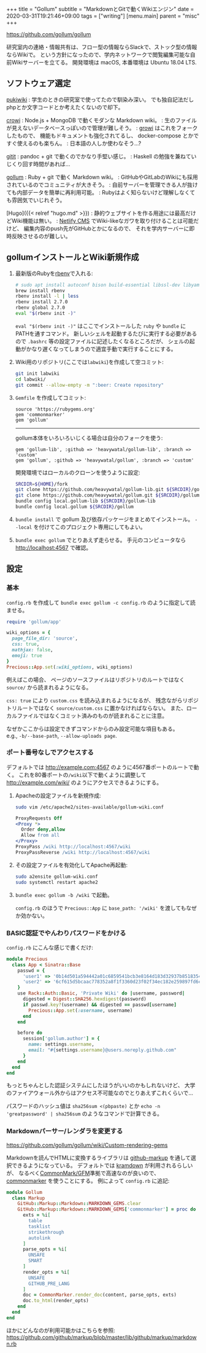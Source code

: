+++
title = "Gollum"
subtitle = "MarkdownとGitで動くWikiエンジン"
date = 2020-03-31T19:21:46+09:00
tags = ["writing"]
[menu.main]
  parent = "misc"
+++

https://github.com/gollum/gollum

研究室内の連絡・情報共有は、フロー型の情報ならSlackで、ストック型の情報ならWikiで。
という方針になったので、学内ネットワークで閲覧編集可能な自前Wikiサーバーを立てる。
開発環境は macOS, 本番環境は Ubuntu 18.04 LTS.

## ソフトウェア選定

[pukiwiki](https://pukiwiki.osdn.jp/)
:   学生のときの研究室で使ってたので馴染み深い。
    でも独自記法だしphpとか文字コードとか考えたくないので却下。

[crowi](https://github.com/crowi/crowi/)
:   Node.js + MongoDB で動くモダンな Markdown wiki。
:   生のファイルが見えないデータベースっぽいので管理が難しそう。
:   [growi](https://growi.org/) はこれをフォークしたもので、
    機能もドキュメントも強化されてるし、
    docker-compose とかですぐ使えるのも楽ちん。
:   日本語の人しか使わなそう...?

[gitit](https://github.com/jgm/gitit)
:   pandoc + git で動くのでかなり手堅い感じ。
:   Haskell の勉強を兼ねていじくり回す時間があれば...

[gollum](https://github.com/gollum/gollum)
:   Ruby + git で動く Markdown wiki。
:   GitHubやGitLabのWikiにも採用されているのでコミュニティが大きそう。
:   自前サーバーを管理できる人が抜けても内部データを簡単に再利用可能。
:   Rubyはよく知らないけど理解しなくても雰囲気でいじれそう。

[Hugo]({{< relref "hugo.md" >}})
:   静的ウェブサイトを作る用途には最高だけどWiki機能は無い。
:   [Netlify CMS](https://www.netlifycms.org/)
    でWiki-likeなガワを取り付けることは可能だけど、
    編集内容のpush先がGitHubとかになるので、
    それを学内サーバーに即時反映させるのが難しい。


## gollumインストールとWiki新規作成

1.  最新版のRubyを[rbenv](https://github.com/rbenv/ruby-build/wiki)で入れる:

    ```sh
    # sudo apt install autoconf bison build-essential libssl-dev libyaml-dev libreadline-dev zlib1g-dev libncurses5-dev libffi-dev libgdbm6 libgdbm-dev
    brew install rbenv
    rbenv install -l | less
    rbenv install 2.7.0
    rbenv global 2.7.0
    eval "$(rbenv init -)"
    ```

    `eval "$(rbenv init -)"`
    はここでインストールした `ruby` や `bundle` にPATHを通すコマンド。
    新しいシェルを起動するたびに実行する必要があるので
    `.bashrc` 等の設定ファイルに記述したくなるところだが、
    シェルの起動がかなり遅くなってしまうので適宜手動で実行することにする。

1.  Wiki用のリポジトリ(ここでは`labwiki`)を作成して空コミット:

    ```sh
    git init labwiki
    cd labwiki/
    git commit --allow-empty -m ":beer: Create repository"
    ```

1.  `Gemfile` を作成してコミット:

    ```gemfile
    source 'https://rubygems.org'
    gem 'commonmarker'
    gem 'gollum'
    ```

    ---

    gollum本体をいろいろいじくる場合は自分のフォークを使う:

    ```gemfile
    gem 'gollum-lib', :github => 'heavywatal/gollum-lib', :branch => 'custom'
    gem 'gollum', :github => 'heavywatal/gollum', :branch => 'custom'
    ```

    開発環境ではローカルのクローンを使うように設定:

    ```sh
    SRCDIR=${HOME}/fork
    git clone https://github.com/heavywatal/gollum-lib.git ${SRCDIR}/gollum-lib
    git clone https://github.com/heavywatal/gollum.git ${SRCDIR}/gollum -b custom
    bundle config local.gollum-lib ${SRCDIR}/gollum-lib
    bundle config local.gollum ${SRCDIR}/gollum
    ```

1.  `bundle install` で gollum 及び依存パッケージをまとめてインストール。
    `--local` を付けてこのプロジェクト専用にしてもよい。

1.  `bundle exec gollum` でとりあえず走らせる。
    手元のコンピュータなら <http://localhost:4567> で確認。


## 設定

### 基本

`config.rb` を作成して
`bundle exec gollum -c config.rb`
のように指定して読ませる。

```ruby
require 'gollum/app'

wiki_options = {
  page_file_dir: 'source',
  css: true,
  mathjax: false,
  emoji: true
}
Precious::App.set(:wiki_options, wiki_options)
```

例えばこの場合、
ページのソースファイルはリポジトリのルートではなく `source/` から読まれるようになる。

`css: true` により `custom.css` を読み込まれるようになるが、
残念ながらリポジトリルートではなく `source/custom.css` に置かなければならない。
また、ローカルファイルではなくコミット済みのものが読まれることに注意。

なぜかここからは設定できずコマンドからのみ設定可能な項目もある。<br>
e.g., `-b/--base-path`, `--allow-uploads page`.


### ポート番号なしでアクセスする

デフォルトでは <http://example.com:4567> のように4567番ポートのルートで動く。
これを80番ポートの`/wiki`以下で動くように調整して
http://example.com/wiki/ のようにアクセスできるようにする。

1.  Apacheの設定ファイルを新規作成:

    ```sh
    sudo vim /etc/apache2/sites-available/gollum-wiki.conf
    ```

    ```apache
    ProxyRequests Off
    <Proxy *>
      Order deny,allow
      Allow from all
    </Proxy>
    ProxyPass /wiki http://localhost:4567/wiki
    ProxyPassReverse /wiki http://localhost:4567/wiki
    ```

1.  その設定ファイルを有効化してApache再起動:

    ```sh
    sudo a2ensite gollum-wiki.conf
    sudo systemctl restart apache2
    ```

1.  `bundle exec gollum -b /wiki` で起動。

    `config.rb` のほうで `Precious::App` に
    `base_path: '/wiki'` を渡してもなぜか効かない。


### BASIC認証でやんわりパスワードをかける

`config.rb` にこんな感じで書くだけ:

```ruby
module Precious
  class App < Sinatra::Base
    passwd = {
      'user1' => '0b14d501a594442a01c6859541bcb3e8164d183d32937b851835442f69d5c94e',
      'user2' => '6cf615d5bcaac778352a8f1f3360d23f02f34ec182e259897fd6ce485d7870d4'
    }
    use Rack::Auth::Basic, 'Private Wiki' do |username, password|
      digested = Digest::SHA256.hexdigest(password)
      if passwd.key?(username) && digested == passwd[username]
        Precious::App.set(:username, username)
      end
    end

    before do
      session['gollum.author'] = {
        name: settings.username,
        email: "#{settings.username}@users.noreply.github.com"
      }
    end
  end
end
```

もっとちゃんとした認証システムにしたほうがいいのかもしれないけど、
大学のファイアウォール外からはアクセス不可能なのでとりあえずこれくらいで...

パスワードのハッシュ値は
`sha256sum <(pbpaste)`
とか
`echo -n 'greatpassword' | sha256sum`
のようなコマンドで計算できる。


### Markdownパーサー/レンダラを変更する

https://github.com/gollum/gollum/wiki/Custom-rendering-gems

Markdownを読んでHTMLに変換するライブラリは
[github-markup](https://github.com/github/markup)
を通して選択できるようになっている。
デフォルトでは
[kramdown](https://kramdown.gettalong.org/)
が利用されるらしいが、
なるべく[CommonMark/GFM](https://github.github.com/gfm/)準拠で高速なのが良いので、
[commonmarker](https://github.com/gjtorikian/commonmarker)
を使うことにする。
例によって `config.rb` に追記:

```ruby
module Gollum
  class Markup
    GitHub::Markup::Markdown::MARKDOWN_GEMS.clear
    GitHub::Markup::Markdown::MARKDOWN_GEMS['commonmarker'] = proc do |content|
      exts = %i[
        table
        tasklist
        strikethrough
        autolink
      ]
      parse_opts = %i[
        UNSAFE
        SMART
      ]
      render_opts = %i[
        UNSAFE
        GITHUB_PRE_LANG
      ]
      doc = CommonMarker.render_doc(content, parse_opts, exts)
      doc.to_html(render_opts)
    end
  end
end
```

ほかにどんなのが利用可能かはこちらを参照:
https://github.com/github/markup/blob/master/lib/github/markup/markdown.rb
